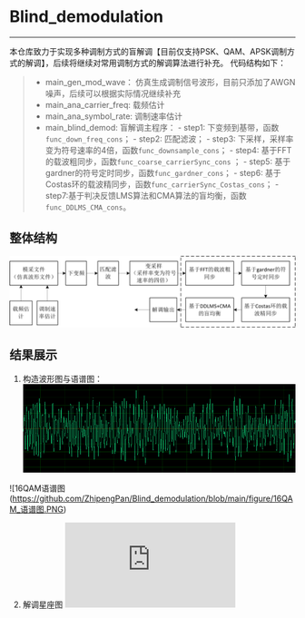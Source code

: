 # Blind_demodulation

------
本仓库致力于实现多种调制方式的盲解调【目前仅支持PSK、QAM、APSK调制方式的解调】，后续将继续对常用调制方式的解调算法进行补充。
代码结构如下：
> * main_gen_mod_wave：
仿真生成调制信号波形，目前只添加了AWGN噪声，后续可以根据实际情况继续补充
> * main_ana_carrier_freq:
载频估计
> * main_ana_symbol_rate:
调制速率估计
> * main_blind_demod:
盲解调主程序：
    - step1: 下变频到基带，函数`func_down_freq_cons`；
    - step2: 匹配滤波；
    - step3: 下采样，采样率变为符号速率的4倍，函数`func_downsample_cons`；
    - step4: 基于FFT的载波粗同步，函数`func_coarse_carrierSync_cons` ；
    - step5: 基于gardner的符号定时同步，函数`func_gardner_cons`；
    - step6: 基于Costas环的载波精同步，函数`func_carrierSync_Costas_cons`；
    - step7:基于判决反馈LMS算法和CMA算法的盲均衡，函数`func_DDLMS_CMA_cons`。

## 整体结构
![整体结构](https://github.com/ZhipengPan/Blind_demodulation/blob/main/figure/%E4%B8%BB%E4%BD%93%E6%9E%B6%E6%9E%84.png)

## 结果展示
1. 构造波形图与语谱图：
![16QAM波形图](https://github.com/ZhipengPan/Blind_demodulation/blob/main/figure/16QAM_波形.PNG)

![16QAM语谱图(https://github.com/ZhipengPan/Blind_demodulation/blob/main/figure/16QAM_语谱图.PNG)

2. 解调星座图
![16QAM解调后星座图](https://github.com/ZhipengPan/Blind_demodulation/blob/main/figure/result_16QAM.pdf)